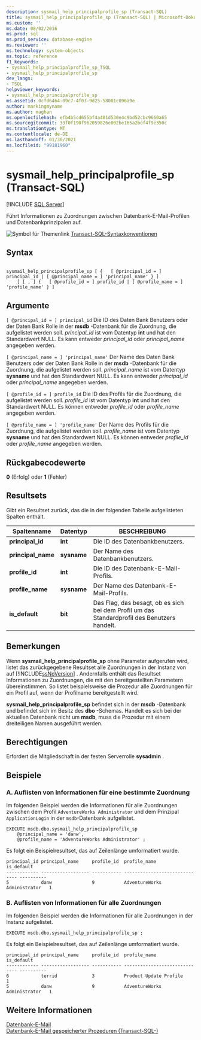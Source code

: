 ```yaml
---
description: sysmail_help_principalprofile_sp (Transact-SQL)
title: sysmail_help_principalprofile_sp (Transact-SQL) | Microsoft-Dokumentation
ms.custom: ''
ms.date: 08/02/2016
ms.prod: sql
ms.prod_service: database-engine
ms.reviewer: ''
ms.technology: system-objects
ms.topic: reference
f1_keywords:
- sysmail_help_principalprofile_sp_TSQL
- sysmail_help_principalprofile_sp
dev_langs:
- TSQL
helpviewer_keywords:
- sysmail_help_principalprofile_sp
ms.assetid: 0cfd6464-09c7-4f03-9d25-58001c096a9e
author: markingmyname
ms.author: maghan
ms.openlocfilehash: efb4b5cd655bf4a401d530e4c9bd52cbc9660a65
ms.sourcegitcommit: 33f0f190f962059826e002be165a2bef4f9e350c
ms.translationtype: MT
ms.contentlocale: de-DE
ms.lasthandoff: 01/30/2021
ms.locfileid: "99181960"
---
```

# <a name="sysmail_help_principalprofile_sp-transact-sql"></a>sysmail_help_principalprofile_sp (Transact-SQL)
[!INCLUDE [SQL Server](../../includes/applies-to-version/sqlserver.md)]

  Führt Informationen zu Zuordnungen zwischen Datenbank-E-Mail-Profilen und Datenbankprinzipalen auf.  
  
 
 ![Symbol für Themenlink](../../database-engine/configure-windows/media/topic-link.gif "Symbol für Themenlink") [Transact-SQL-Syntaxkonventionen](../../t-sql/language-elements/transact-sql-syntax-conventions-transact-sql.md)  
  
## <a name="syntax"></a>Syntax  
  
```  
  
sysmail_help_principalprofile_sp [ {   [ @principal_id = ] principal_id | [ @principal_name = ] 'principal_name' } ]  
    [ [ , ] {   [ @profile_id = ] profile_id | [ @profile_name = ] 'profile_name' } ]  
```  
  
## <a name="arguments"></a>Argumente  
`[ @principal_id = ] principal_id` Die ID des Daten Bank Benutzers oder der Daten Bank Rolle in der **msdb** -Datenbank für die Zuordnung, die aufgelistet werden soll. *principal_id* ist vom Datentyp **int** und hat den Standardwert NULL. Es kann entweder *principal_id* oder *principal_name* angegeben werden.  
  
`[ @principal_name = ] 'principal_name'` Der Name des Daten Bank Benutzers oder der Daten Bank Rolle in der **msdb** -Datenbank für die Zuordnung, die aufgelistet werden soll. *principal_name* ist vom Datentyp **sysname** und hat den Standardwert NULL. Es kann entweder *principal_id* oder *principal_name* angegeben werden.  
  
`[ @profile_id = ] profile_id` Die ID des Profils für die Zuordnung, die aufgelistet werden soll. *profile_id* ist vom Datentyp **int** und hat den Standardwert NULL. Es können entweder *profile_id* oder *profile_name* angegeben werden.  
  
`[ @profile_name = ] 'profile_name'` Der Name des Profils für die Zuordnung, die aufgelistet werden soll. *profile_name* ist vom Datentyp **sysname** und hat den Standardwert NULL. Es können entweder *profile_id* oder *profile_name* angegeben werden.  
  
## <a name="return-code-values"></a>Rückgabecodewerte  
 **0** (Erfolg) oder **1** (Fehler)  
  
## <a name="result-sets"></a>Resultsets  
 Gibt ein Resultset zurück, das die in der folgenden Tabelle aufgelisteten Spalten enthält.  
  
| Spaltenname | Datentyp | BESCHREIBUNG |
| ----------- | --------- | ----------- |
|**principal_id**|**int**|Die ID des Datenbankbenutzers.|  
|**principal_name**|**sysname**|Der Name des Datenbankbenutzers.|  
|**profile_id**|**int**|Die ID des Datenbank-E-Mail-Profils.|  
|**profile_name**|**sysname**|Der Name des Datenbank-E-Mail-Profils.|  
|**is_default**|**bit**|Das Flag, das besagt, ob es sich bei dem Profil um das Standardprofil des Benutzers handelt.|  
  
## <a name="remarks"></a>Bemerkungen  
 Wenn **sysmail_help_principalprofile_sp** ohne Parameter aufgerufen wird, listet das zurückgegebene Resultset alle Zuordnungen in der Instanz von auf [!INCLUDE[ssNoVersion](../../includes/ssnoversion-md.md)] . Andernfalls enthält das Resultset Informationen zu Zuordnungen, die mit den bereitgestellten Parametern übereinstimmen. So listet beispielsweise die Prozedur alle Zuordnungen für ein Profil auf, wenn der Profilname bereitgestellt wird.  
  
 **sysmail_help_principalprofile_sp** befindet sich in der **msdb** -Datenbank und befindet sich im Besitz des **dbo** -Schemas. Handelt es sich bei der aktuellen Datenbank nicht um **msdb**, muss die Prozedur mit einem dreiteiligen Namen ausgeführt werden.  
  
## <a name="permissions"></a>Berechtigungen  
 Erfordert die Mitgliedschaft in der festen Serverrolle **sysadmin** .  
  
## <a name="examples"></a>Beispiele  
  
### <a name="a-listing-information-for-a-specific-association"></a>A. Auflisten von Informationen für eine bestimmte Zuordnung  
 Im folgenden Beispiel werden die Informationen für alle Zuordnungen zwischen dem Profil `AdventureWorks Administrator` und dem Prinzipal `ApplicationLogin` in der `msdb`-Datenbank aufgelistet.  
  
```  
EXECUTE msdb.dbo.sysmail_help_principalprofile_sp  
    @principal_name = 'danw',  
    @profile_name = 'AdventureWorks Administrator' ;  
```  
  
 Es folgt ein Beispielresultset, das auf Zeilenlänge umformatiert wurde.  
  
```  
principal_id principal_name     profile_id  profile_name                   is_default  
------------ ------------------ ----------- ------------------------------ ----------  
5            danw               9           AdventureWorks Administrator   1  
```  
  
### <a name="b-listing-information-for-all-associations"></a>B. Auflisten von Informationen für alle Zuordnungen  
 Im folgenden Beispiel werden die Informationen für alle Zuordnungen in der Instanz aufgelistet.  
  
```  
EXECUTE msdb.dbo.sysmail_help_principalprofile_sp ;  
```  
  
 Es folgt ein Beispielresultset, das auf Zeilenlänge umformatiert wurde.  
  
```  
principal_id principal_name     profile_id  profile_name                   is_default  
------------ ------------------ ----------- ------------------------------ ----------  
6            terrid             3           Product Update Profile         1  
5            danw               9           AdventureWorks Administrator   1  
```  
  
## <a name="see-also"></a>Weitere Informationen  
 [Datenbank-E-Mail](../../relational-databases/database-mail/database-mail.md)   
 [Datenbank-E-Mail gespeicherter Prozeduren &#40;Transact-SQL-&#41;](../../relational-databases/system-stored-procedures/database-mail-stored-procedures-transact-sql.md)  
  
  
